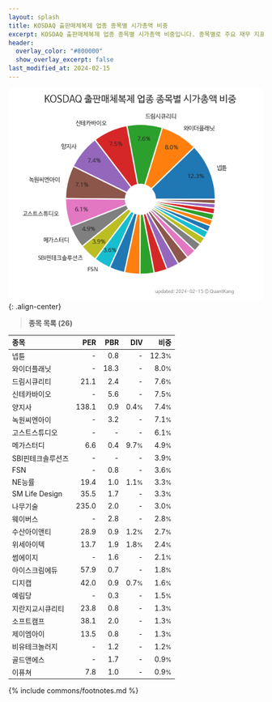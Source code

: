 ```yaml
---
layout: splash
title: KOSDAQ 출판매체복제 업종 종목별 시가총액 비중
excerpt: KOSDAQ 출판매체복제 업종 종목별 시가총액 비중입니다. 종목별로 주요 재무 지표를 함께 표시합니다.
header:
  overlay_color: "#800000"
  show_overlay_excerpt: false
last_modified_at: 2024-02-15
---
```



![KOSDAQ 출판매체복제 업종 종목별 시가총액 비중](/stats/sector/images/kosdaq_업종_출판매체복제_종목.png){: .align-center}


> **종목 목록 (26)**<a id="list"></a>

| **종목** | **PER** | **PBR** | **DIV** | **비중** |
| :------- | ------: | ------: | ------: | -------: |
| 넵튠 | - | 0.8 | - | 12.3<small>%</small> |
| 와이더플래닛 | - | 18.3 | - | 8.0<small>%</small> |
| 드림시큐리티 | 21.1 | 2.4 | - | 7.6<small>%</small> |
| 신테카바이오 | - | 5.6 | - | 7.5<small>%</small> |
| 양지사 | 138.1 | 0.9 | 0.4<small>%</small> | 7.4<small>%</small> |
| 녹원씨엔아이 | - | 3.2 | - | 7.1<small>%</small> |
| 고스트스튜디오 | - | - | - | 6.1<small>%</small> |
| 메가스터디 | 6.6 | 0.4 | 9.7<small>%</small> | 4.9<small>%</small> |
| SBI핀테크솔루션즈 | - | - | - | 3.9<small>%</small> |
| FSN | - | 0.8 | - | 3.6<small>%</small> |
| NE능률 | 19.4 | 1.0 | 1.1<small>%</small> | 3.3<small>%</small> |
| SM Life Design | 35.5 | 1.7 | - | 3.3<small>%</small> |
| 나무기술 | 235.0 | 2.0 | - | 3.0<small>%</small> |
| 웨이버스 | - | 2.8 | - | 2.8<small>%</small> |
| 수산아이앤티 | 28.9 | 0.9 | 1.2<small>%</small> | 2.7<small>%</small> |
| 위세아이텍 | 13.7 | 1.9 | 1.8<small>%</small> | 2.4<small>%</small> |
| 썸에이지 | - | 1.6 | - | 2.1<small>%</small> |
| 아이스크림에듀 | 57.9 | 0.7 | - | 1.8<small>%</small> |
| 디지캡 | 42.0 | 0.9 | 0.7<small>%</small> | 1.6<small>%</small> |
| 예림당 | - | 0.3 | - | 1.5<small>%</small> |
| 지란지교시큐리티 | 23.8 | 0.8 | - | 1.3<small>%</small> |
| 소프트캠프 | 38.1 | 2.0 | - | 1.3<small>%</small> |
| 제이엠아이 | 13.5 | 0.8 | - | 1.3<small>%</small> |
| 비유테크놀러지 | - | 1.2 | - | 1.2<small>%</small> |
| 골드앤에스 | - | 1.7 | - | 0.9<small>%</small> |
| 이퓨쳐 | 7.8 | 1.0 | - | 0.9<small>%</small> |

{% include commons/footnotes.md %}